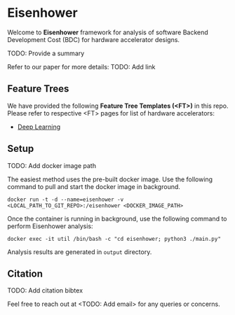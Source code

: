 # Eisenhower
Welcome to **Eisenhower** framework for analysis of software Backend Development Cost (BDC) for hardware accelerator designs.

TODO: Provide a summary

Refer to our paper for more details: TODO: Add link

## Feature Trees
We have provided the following **Feature Tree Templates (\<FT>)** in this repo. Please refer to respective \<FT> pages for list of hardware accelerators:

* [Deep Learning](deep_learning/)

## Setup
TODO: Add docker image path

The easiest method uses the pre-built docker image. Use the following command to pull and start the docker image in background.
```
docker run -t -d --name=eisenhower -v <LOCAL_PATH_TO_GIT_REPO>:/eisenhower <DOCKER_IMAGE_PATH>
```
Once the container is running in background, use the following command to perform Eisenhower analysis:
```
docker exec -it util /bin/bash -c "cd eisenhower; python3 ./main.py"
```
Analysis results are generated in `output` directory.

## Citation
TODO: Add citation bibtex

Feel free to reach out at \<TODO: Add email> for any queries or concerns.
